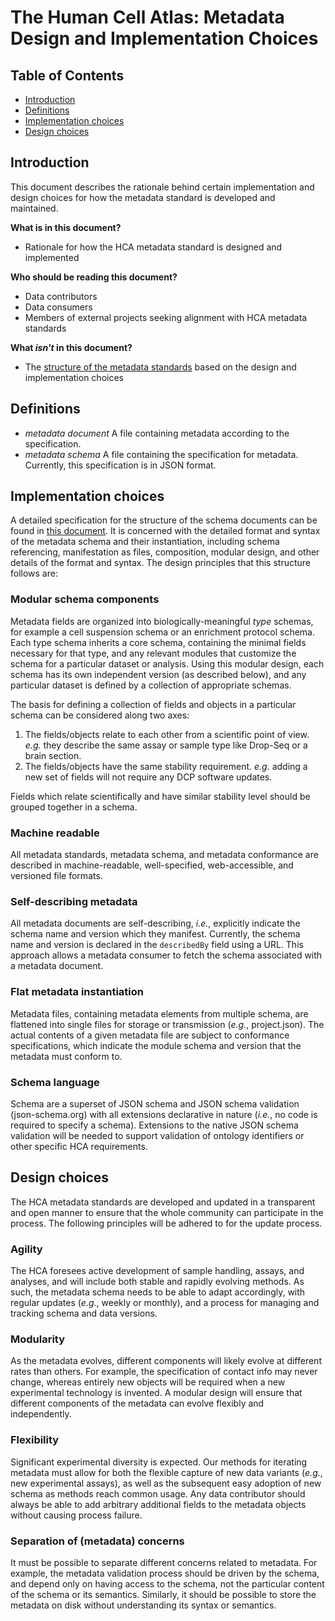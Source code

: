 # The Human Cell Atlas: Metadata Design and Implementation Choices

## Table of Contents
- [Introduction](#introduction)
- [Definitions](#definitions)
- [Implementation choices](#implementation-choices)
- [Design choices](#design-choices)

## Introduction

This document describes the rationale behind certain implementation and design choices for how the metadata standard is developed and maintained.

**What is in this document?**
- Rationale for how the HCA metadata standard is designed and implemented

**Who should be reading this document?**
 - Data contributors
 - Data consumers
 - Members of external projects seeking alignment with HCA metadata standards

**What *isn't* in this document?**
- The [structure of the metadata standards](structure.md) based on the design and implementation choices
 
## Definitions

- *metadata document* A file containing metadata according to the specification.
- *metadata schema* A file containing the specification for metadata. Currently, this specification is in JSON format.

## Implementation choices

A detailed specification for the structure of the schema documents can be found in [this document](https://docs.google.com/document/d/1pxQj7BfM8HHgD4ilm4dlvZuZATfJkNC5s_-TUoA4lYA/edit?usp=sharing). It is concerned with the detailed format and syntax of the metadata schema and their instantiation, including schema referencing, manifestation as files, composition, modular design, and other details of the format and syntax. The design principles that this structure follows are:

### Modular schema components

Metadata fields are organized into biologically-meaningful *type* schemas, for example a cell suspension schema or an enrichment protocol schema. Each type schema inherits a  core schema, containing the minimal fields necessary for that type, and any relevant modules that customize the schema for a particular dataset or analysis. Using this modular design, each schema has its own independent version (as described below), and any particular dataset is defined by a collection of appropriate schemas.

The basis for defining a collection of fields and objects in a particular schema can be considered along two axes: 
 1. The fields/objects relate to each other from a scientific point of view. *e.g.* they describe the same assay or sample type like Drop-Seq or a brain section.
 1. The fields/objects have the same stability requirement. *e.g.* adding a new set of fields will not require any DCP software updates. 
 
 Fields which relate scientifically and have similar stability level should be grouped together in a schema.

### Machine readable

All metadata standards, metadata schema, and metadata conformance are described in machine-readable, well-specified, web-accessible, and versioned file formats.

### Self-describing metadata

All metadata documents are self-describing, *i.e.*, explicitly indicate the schema name and version which they manifest. Currently, the schema name and version is declared in the `describedBy` field using a URL. This approach allows a metadata consumer to fetch the schema associated with a metadata document.

### Flat metadata instantiation

Metadata files, containing metadata elements from multiple schema, are flattened into single files for storage or transmission (*e.g.*, project.json). The actual contents of a given metadata file are subject to conformance specifications, which indicate the module schema and version that the metadata must conform to.

### Schema language

Schema are a superset of JSON schema and JSON schema validation (json-schema.org) with all extensions declarative in nature (*i.e.*,  no code is required to specify a schema). Extensions to the native JSON schema validation will be needed to support validation of ontology identifiers or other specific HCA requirements. 

## Design choices

The HCA metadata standards are developed and updated in a transparent and open manner to ensure that the whole community can participate in the process. The following principles will be adhered to for the update process.

### Agility

The HCA foresees active development of sample handling, assays, and analyses, and will include both stable and rapidly evolving methods. As such, the metadata schema needs to be able to adapt accordingly, with regular updates (*e.g.*, weekly or monthly), and a process for managing and tracking schema and data versions.

### Modularity

As the metadata evolves, different components will likely evolve at different rates than others. For example, the specification of contact info may never change, whereas entirely new objects will be required when a new experimental technology is invented. A modular design will ensure that different components of the metadata can evolve flexibly and independently. 

### Flexibility

Significant experimental diversity is expected. Our methods for iterating metadata must allow for both the flexible capture of new data variants (*e.g.*, new experimental assays), as well as the subsequent easy adoption of new schema as methods reach common usage. Any data contributor should always be able to add arbitrary additional fields to the metadata objects without causing process failure.

### Separation of (metadata) concerns

It must be possible to separate different concerns related to metadata. For example, the metadata validation process should be driven by the schema, and depend only on having access to the schema, not the particular content of the schema or its semantics. Similarly, it should be possible to store the metadata on disk without understanding its syntax or semantics.
